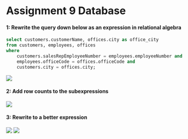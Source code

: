 <h1>Assignment 9 Database</h1>

<h4>1: Rewrite the query down below as an expression in relational algebra</h4>

```sql
select customers.customerName, offices.city as office_city
from customers, employees, offices
where 
	customers.salesRepEmployeeNumber = employees.employeeNumber and 
	employees.officeCode = offices.officeCode and
    customers.city = offices.city;
```

<img src="https://latex.codecogs.com/svg.latex?P\;of\!fice\char`_city/o.city(\sigma\;c.salesRepEmployeeNumber=e.employeeNumber(\sigma\;e.of\!ficeCode=o.of\!ficeCode(\sigma\;c.city=o.city(customers\;x\;employees\;x\;of\!fices))))"/>

<h4>2: Add row counts to the subexpressions</h4>

<img src="https://latex.codecogs.com/svg.latex?\Pi\;c.customerName,of\!fice\char`_city(\sigma\;P(\rho\;of\!fice\char`_city/o.city(customers^{122}\;x\;employees^{23}\;x\;of\!fices^{7})^{19642})^{14})"/>

<h4>3: Rewrite to a better expression</h4>

<img src="https://latex.codecogs.com/svg.latex?where\;P=c.salesRepEmployeeNumber=e.employeeNumber\wedge\;e.of\!ficeCode=o.of\!ficeCode\wedge\;c.city=o.city"/>

<img src="https://latex.codecogs.com/svg.latex?\Pi\;c.customerName,of\!fice\char`_city(\sigma\;P(\rho\;of\!fice\char`_city/o.city(customers^{122}\;x\;employees^{23}\;x\;of\!fices^{7})^{19642})^{14})"/>
